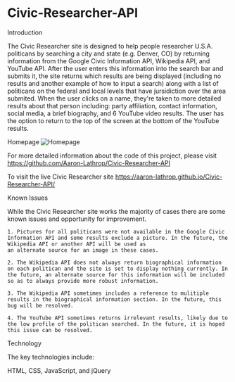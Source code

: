 # Civic-Researcher-API

Introduction

The Civic Researcher site is designed to help people researcher U.S.A. politicans by searching a city and state (e.g. Denver, CO) by returning information from the Google Civic Information API, Wikipedia API, and YouTube API. After the user enters this information into the search bar and submits it, the site returns which results are being displayed (including no results and another example of how to input a search) along with a list of politicans on the federal and local levels that have jursidiction over the area submited. When the user clicks on a name, they're taken to more detailed results about that person including: party affiliation, contact information, social media, a brief biography, and 6 YouTube video results. The user has the option to return to the top of the screen at the bottom of the YouTube results.

Homepage
![Homepage](https://www.screencast.com/t/qbnmmYMY4)

For more detailed information about the code of this project, please visit https://github.com/Aaron-Lathrop/Civic-Researcher-API

To visit the live Civic Researcher site https://aaron-lathrop.github.io/Civic-Researcher-API/


Known Issues

While the Civic Researcher site works the majority of cases there are some known issues and opportunity for improvement.
    
    1. Pictures for all politicans were not available in the Google Civic Information API and some results exclude a picture. In the future, the Wikipedia API or another API will be used as 
    an alternate source for an image in these cases.
    
    2. The Wikipedia API does not always return biographical information on each politican and the site is set to display nothing currently. In the future, an alternate source for this information will be included so as to always provide more robust information.
    
    3. The Wikipedia API sometimes includes a reference to mulitiple results in the biographical information section. In the future, this bug will be resolved.
    
    4. The YouTube API sometimes returns irrelevant results, likely due to the low profile of the politican searched. In the future, it is hoped this issue can be resolved.


Technology

The key technologies include:

HTML, CSS, JavaScript, and jQuery
